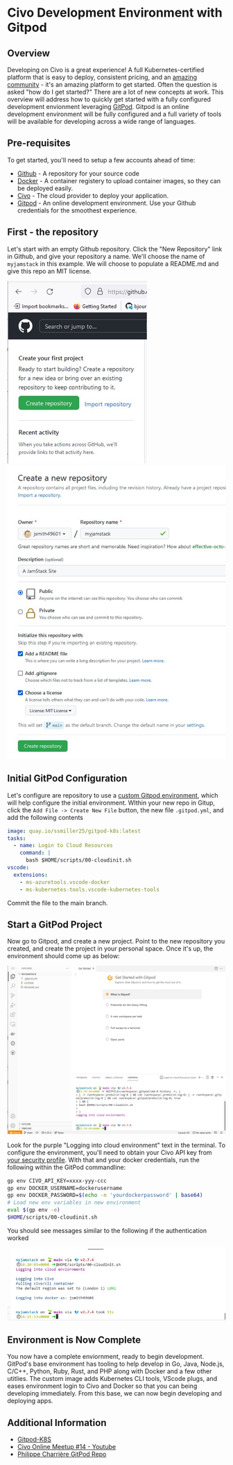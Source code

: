 # Civo Development Environment with Gitpod

## Overview

Developing on Civo is a great experience!  A full Kubernetes-certified platform that is easy to deploy, consistent pricing, and 
an [amazing community](https://civo-community.slack.com/archives/CMVCKMCN5) - it's an amazing platform to get started.  Often 
the question is asked "how do I get started?" There are a lot of new concepts at work.  This overview will address how to 
quickly get started with a fully configured development envionment leveraging [GitPod](https://gitpod.io).  Gitpod is an
online development environment will be fully configured and a full variety of tools will be available for developing across 
a wide range of languages.

## Pre-requisites

To get started, you'll need to setup a few accounts ahead of time:

- [Github](https://github.com/) - A repository for your source code
- [Docker](https://hub.docker.com/signup) - A container registery to upload container images, so they can be deployed easily.
- [Civo](https://www.civo.com/signup) - The cloud provider to deploy your application.
- [Gitpod](https://www.gitpod.io/) - An online development environment.  Use your Github credentials for the smoothest experience.

## First - the repository

Let's start with an empty Github repository.  Click the "New Repository" link in Github, and give your repository a name.
We'll choose the name of `myjamstack` in this example.  We will choose to populate a README.md and give this repo an MIT
license.  

![New Repo on Github](images/1-newrepo.jpg)
![New Repo Wizard Fillout](images/1-newrepofillout.jpg)

## Initial GitPod Configuration

Let's configure are repository to use a [custom Gitpod environment](https://github.com/ssmiller25/gitpod-k8s), which
will help configure the initial environment.  WIthin your new repo in Gitup, click the `Add File -> Create New File` button, 
the new file `.gitpod.yml`, and add the following contents

```yaml
image: quay.io/ssmiller25/gitpod-k8s:latest
tasks:
  - name: Login to Cloud Resources
    command: |
      bash $HOME/scripts/00-cloudinit.sh
vscode:
  extensions:
    - ms-azuretools.vscode-docker
    - ms-kubernetes-tools.vscode-kubernetes-tools
```

Commit the file to the main branch.  

## Start a GitPod Project

Now go to Gitpod, and create a new project.  Point to the new repository you created, and create the project in your personal space.
Once it's up, the environment should come up as below:

![Initial Gitpod Environment](images/1-gitpod-init.jpg)

Look for the purple "Logging into cloud environment" text in the terminal.  To configure the environment, you'll need to obtain your Civo API key 
from [your security profile](https://www.civo.com/account/security).  With that and your docker credentials, run the following within the GitPod 
commandline:

```sh
gp env CIVO_API_KEY=xxxx-yyy-ccc
gp env DOCKER_USERNAME=dockerusername
gp env DOCKER_PASSWORD=$(echo -n 'yourdockerpassword' | base64)
# Load new env variables in new environment
eval $(gp env -e)
$HOME/scripts/00-cloudinit.sh
```

You should see messages similar to the following if the authentication worked

![Gitpod Cloud Login](images/1-gitpod-login.jpg)

## Environment is Now Complete

You now have a complete enviornment, ready to begin development.  GitPod's base environment has tooling to help develop
in Go, Java, Node.js, C/C++, Python, Ruby, Rust, and PHP along with Docker and a few other utitlies.  The custom
image adds Kubernetes CLI tools, VScode plugs, and eases environment login to Civo and Docker so that you can being
developing immediately.  From this base, we can now begin developing and deploying apps.

## Additional Information

- [Gitpod-K8S](https://github.com/ssmiller25/gitpod-k8s)
- [Civo Online Meetup #14 - Youtube](https://www.youtube.com/watch?v=wQ9LtQ7uaeY&t=1416s)
- [Philippe Charrière GitPod Repo](https://gitlab.com/k33g_org/bob)